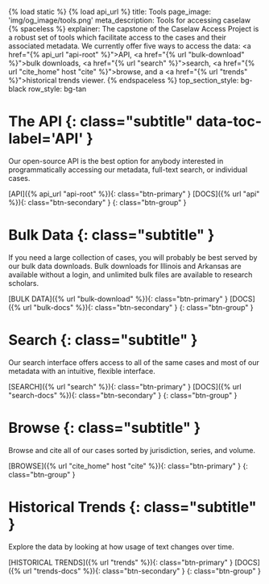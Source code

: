 {% load static %}
{% load api_url %}
title: Tools
page_image: 'img/og_image/tools.png'
meta_description: Tools for accessing caselaw
{% spaceless %}
explainer: The capstone of the Caselaw Access Project is a robust set of tools which facilitate access to the cases
    and their associated metadata. We currently offer five ways to access the data:
    <a href="{% api_url "api-root" %}">API</a>, <a href="{% url "bulk-download" %}">bulk downloads</a>,
    <a href="{% url "search" %}">search</a>, <a href="{% url "cite_home" host "cite" %}">browse</a>, and a
    <a href="{% url "trends" %}">historical trends viewer</a>.
{% endspaceless %}
top_section_style: bg-black
row_style: bg-tan

# The API {: class="subtitle" data-toc-label='API' }
Our open-source API is the best option for anybody interested in programmatically accessing our metadata, full-text 
search, or individual cases.

[API]({% api_url "api-root" %}){: class="btn-primary" }
[DOCS]({% url "api" %}){: class="btn-secondary" }
{: class="btn-group" }

# Bulk Data {: class="subtitle" }
If you need a large collection of cases, you will probably be best served by our bulk data downloads. Bulk downloads 
for Illinois and Arkansas are available without a login, and unlimited bulk files are available to research scholars.

[BULK DATA]({% url "bulk-download" %}){: class="btn-primary" }
[DOCS]({% url "bulk-docs" %}){: class="btn-secondary" }
{: class="btn-group" }
    
# Search {: class="subtitle" }
Our search interface offers access to all of the same cases and most of our metadata with an intuitive, flexible 
interface.

[SEARCH]({% url "search" %}){: class="btn-primary" }
[DOCS]({% url "search-docs" %}){: class="btn-secondary" }
{: class="btn-group" }
 
# Browse {: class="subtitle" }
Browse and cite all of our cases sorted by jurisdiction, series, and volume.

[BROWSE]({% url "cite_home" host "cite" %}){: class="btn-primary" }
{: class="btn-group" }

# Historical Trends {: class="subtitle" }
Explore the data by looking at how usage of text changes over time.
    
[HISTORICAL TRENDS]({% url "trends" %}){: class="btn-primary" }
[DOCS]({% url "trends-docs" %}){: class="btn-secondary" }
{: class="btn-group" }
